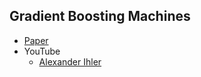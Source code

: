 ## Gradient Boosting Machines

* [Paper](https://www.ncbi.nlm.nih.gov/pmc/articles/PMC3885826/)
* YouTube
  * [Alexander Ihler](https://www.youtube.com/watch?v=sRktKszFmSk)


